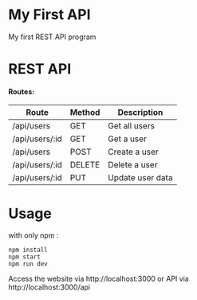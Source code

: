 # My First API
My first REST API program

# REST API
#### Routes:

 Route | Method | Description
 ------|--------|-------------
 /api/users | GET | Get all users
 /api/users/:id | GET | Get a user
 /api/users | POST | Create a user
 /api/users/:id | DELETE | Delete a user
 /api/users/:id | PUT | Update user data
 
 # Usage
 with only npm :
 ````CLI
 npm install
 npm start
 npm run dev
 ````
 
 Access the website via http://localhost:3000 or API via http://localhost:3000/api